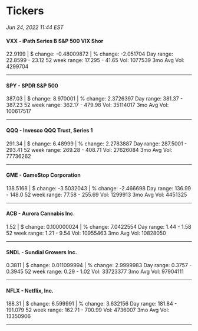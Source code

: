 # Tickers
*Jun 24, 2022 11:44 EST*

#### VXX - iPath Series B S&P 500 VIX Shor
22.9199 | $ change: -0.48009872 | % change: -2.051704
Day range: 22.8599 - 23.12 52 week range: 17.295 - 41.65
Vol: 1077539 3mo Avg Vol: 4299704

---

#### SPY - SPDR S&P 500
387.03 | $ change: 8.970001 | % change: 2.3726397
Day range: 381.37 - 387.23 52 week range: 362.17 - 479.98
Vol: 35114017 3mo Avg Vol: 100617517

---

#### QQQ - Invesco QQQ Trust, Series 1
291.34 | $ change: 6.48999 | % change: 2.2783887
Day range: 287.5001 - 293.41 52 week range: 269.28 - 408.71
Vol: 27626084 3mo Avg Vol: 77736262

---

#### GME - GameStop Corporation
138.5168 | $ change: -3.5032043 | % change: -2.466698
Day range: 136.99 - 148.0 52 week range: 77.58 - 255.69
Vol: 1299913 3mo Avg Vol: 4451325

---

#### ACB - Aurora Cannabis Inc.
1.52 | $ change: 0.100000024 | % change: 7.0422554
Day range: 1.44 - 1.58 52 week range: 1.21 - 9.54
Vol: 10955463 3mo Avg Vol: 10828050

---

#### SNDL - Sundial Growers Inc.
0.3811 | $ change: 0.011099994 | % change: 2.9999983
Day range: 0.3757 - 0.3945 52 week range: 0.29 - 1.02
Vol: 33723377 3mo Avg Vol: 97904111

---

#### NFLX - Netflix, Inc.
188.31 | $ change: 6.599991 | % change: 3.632156
Day range: 181.84 - 191.079 52 week range: 162.71 - 700.99
Vol: 4736007 3mo Avg Vol: 13350906

---

